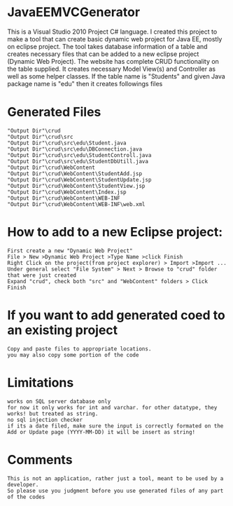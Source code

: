 JavaEEMVCGenerator
======================

This is a Visual Studio 2010 Project C# language.
I created this project to make a tool that can create basic dynamic web project for Java EE, mostly on eclipse project. 
The tool takes database information of a table and creates necessary files that can be added to a new eclipse project (Dynamic Web Project).
The website has complete CRUD functionality on the table supplied.
It creates necessary Model View(s) and Controller as well as some helper classes.
If the table name is "Students" and given Java package name is "edu" then it creates followings files

Generated Files
==================
	"Output Dir"\crud
	"Output Dir"\crud\src
	"Output Dir"\crud\src\edu\Student.java
	"Output Dir"\crud\src\edu\DBConnection.java
	"Output Dir"\crud\src\edu\StudentControll.java
	"Output Dir"\crud\src\edu\StudentDbUtill.java
	"Output Dir"\crud\WebContent
	"Output Dir"\crud\WebContent\StudentAdd.jsp
	"Output Dir"\crud\WebContent\StudentUpdate.jsp
	"Output Dir"\crud\WebContent\StudentView.jsp
	"Output Dir"\crud\WebContent\Index.jsp
	"Output Dir"\crud\WebContent\WEB-INF
	"Output Dir"\crud\WebContent\WEB-INF\web.xml


How to add to a new Eclipse project:
====================================
	First create a new "Dynamic Web Project"
	File > New >Dynamic Web Project >Type Name >click Finish
	Right Click on the project(from project explorer) > Import >Import ...
	Under general select "File System" > Next > Browse to "crud" folder that were just created
	Expand "crud", check both "src" and "WebContent" folders > Click Finish
	
If you want to add generated coed to an existing project
=============================================================
	Copy and paste files to appropriate locations.
	you may also copy some portion of the code
	
Limitations
============
	works on SQL server database only	
	for now it only works for int and varchar. for other datatype, they works! but treated as string.
	no sql injection checker
	if its a date filed, make sure the input is correctly formated on the Add or Update page (YYYY-MM-DD) it will be insert as string!

Comments 
=========
	This is not an application, rather just a tool, meant to be used by a developer. 
	So please use you judgment before you use generated files of any part of the codes
